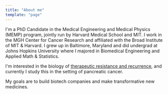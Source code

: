 ```yaml
---
title: "About me"
template: "page"
---
```


I'm a PhD Candidate in the Medical Engineering and Medical Physics (MEMP) program, jointly run by Harvard Medical School and MIT. I work in the MGH Center for Cancer Research and affiliated with the Broad Institute of MIT & Harvard. I grew up in Baltimore, Maryland and did undergrad at Johns Hopkins University where I majored in Biomedical Engineering and Applied Math & Statistics. 

I'm interested in the biology of [therapeutic resistance and recurrence](https://www.dennisgong.com/blog/lab/), and currently I study this in the setting of pancreatic cancer.

My goals are to build biotech companies and make transformative new medicines. 